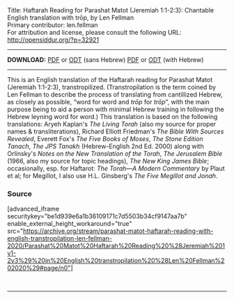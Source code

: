 <html>
<head></head>
<body>
Title: Haftarah Reading for Parashat Matot (Jeremiah 1:1-2:3): Chantable English translation with trōp, by Len Fellman<br />
Primary contributor: len.fellman<br />
For attribution and license, please consult the following URL: <a href="http://opensiddur.org/?p=32921">http://opensiddur.org/?p=32921</a>
<p />
<hr />

<strong>DOWNLOAD:</strong> 
<a href="https://archive.org/download/parashat-matot-haftarah-reading-with-english-transtropilation-len-fellman-2020/Parashat%20Matot%20Haftarah%20Reading%20%28Jeremiah%201v1-2v3%29%20in%20English%20transtropilation%20%28Len%20Fellman%202020%29%20-%20english%20only.pdf">PDF</a> or <a href="https://archive.org/download/parashat-matot-haftarah-reading-with-english-transtropilation-len-fellman-2020/Parashat%20Matot%20Haftarah%20Reading%20%28Jeremiah%201v1-2v3%29%20in%20English%20transtropilation%20%28Len%20Fellman%202020%29%20-%20english%20only.odt">ODT</a> (sans Hebrew)
<a href="https://archive.org/download/parashat-matot-haftarah-reading-with-english-transtropilation-len-fellman-2020/Parashat%20Matot%20Haftarah%20Reading%20%28Jeremiah%201v1-2v3%29%20in%20English%20transtropilation%20%28Len%20Fellman%202020%29.pdf">PDF</a> or <a href="https://archive.org/download/parashat-matot-haftarah-reading-with-english-transtropilation-len-fellman-2020/Parashat%20Matot%20Haftarah%20Reading%20%28Jeremiah%201v1-2v3%29%20in%20English%20transtropilation%20%28Len%20Fellman%202020%29.odt">ODT</a> (with Hebrew)

<hr />

This is an English translation of the Haftarah reading for Parashat Matot (Jeremiah 1:1-2:3), transtropilized. (Transtropilation is the term coined by Len Fellman to describe the process of translating from cantillized Hebrew, as closely as possible, “word for word and <em>trōp</em> for <em>trōp</em>”, with the main purpose being to aid a person with minimal Hebrew training in following the Hebrew leyning word for word.) This translation is based on the following translations: Aryeh Kaplan's <em>The Living Torah</em> (also my source for proper names &amp; transliterations), Richard Elliott Friedman's <em>The Bible With Sources Revealed</em>, Everett Fox's <em>The Five Books of Moses</em>, <em>The Stone Edition Tanach</em>, <em>The JPS Tanakh</em> (Hebrew-English 2nd Ed. 2000) along with Orlinsky's <em>Notes on the New Translation of the Torah</em>, <em>The Jerusalem Bible</em> (1966, also my source for topic headings), <em>The New King James Bible</em>; occasionally, esp. for Haftarot: <em>The Torah—A Modern Commentary</em> by Plaut et al; for Megillot, I also use H.L. Ginsberg's <em>The Five Megillot and Jonah</em>.

<h3>Source</h3>

[advanced_iframe securitykey="be1d939e6a1b36109171c7d5503b34cf9147aa7b" enable_external_height_workaround="true" src="https://archive.org/stream/parashat-matot-haftarah-reading-with-english-transtropilation-len-fellman-2020/Parashat%20Matot%20Haftarah%20Reading%20%28Jeremiah%201v1-2v3%29%20in%20English%20transtropilation%20%28Len%20Fellman%202020%29#page/n0"]

&nbsp;

<hr />

&nbsp;
</body>
</html>